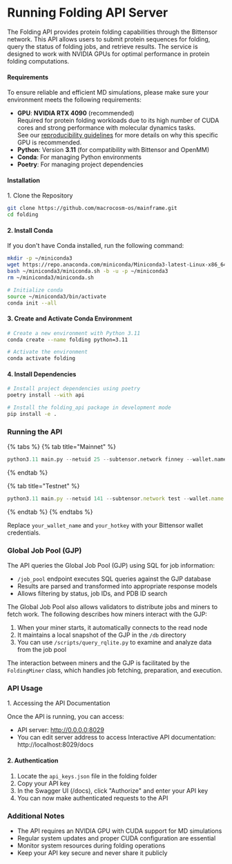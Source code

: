 # Running Folding API Server

The Folding API provides protein folding capabilities through the Bittensor network. This API allows users to submit protein sequences for folding, query the status of folding jobs, and retrieve results. The service is designed to work with NVIDIA GPUs for optimal performance in protein folding computations.

#### **Requirements**

To ensure reliable and efficient MD simulations, please make sure your environment meets the following requirements:

* **GPU**: **NVIDIA RTX 4090** (recommended)\
  Required for protein folding workloads due to its high number of CUDA cores and strong performance with molecular dynamics tasks.\
  See our [reproducibility guidelines](https://github.com/macrocosm-os/mainframe/blob/main/documentation/molecular_dynamics/reproducibility.md) for more details on why this specific GPU is recommended.
* **Python**: Version **3.11** (for compatibility with Bittensor and OpenMM)
* **Conda**: For managing Python environments
* **Poetry**: For managing project dependencies

#### Installation&#x20;

1\. Clone the Repository

```bash
git clone https://github.com/macrocosm-os/mainframe.git
cd folding
```

#### 2. Install Conda

If you don't have Conda installed, run the following command:

```bash
mkdir -p ~/miniconda3
wget https://repo.anaconda.com/miniconda/Miniconda3-latest-Linux-x86_64.sh -O ~/miniconda3/miniconda.sh
bash ~/miniconda3/miniconda.sh -b -u -p ~/miniconda3
rm ~/miniconda3/miniconda.sh

# Initialize conda
source ~/miniconda3/bin/activate
conda init --all
```

#### 3. Create and Activate Conda Environment

```bash
# Create a new environment with Python 3.11
conda create --name folding python=3.11

# Activate the environment
conda activate folding
```

#### 4. Install Dependencies

```bash
# Install project dependencies using poetry
poetry install --with api

# Install the folding_api package in development mode
pip install -e .
```





### Running the API&#x20;

{% tabs %}
{% tab title="Mainnet" %}
```python
python3.11 main.py --netuid 25 --subtensor.network finney --wallet.name your_wallet_name --wallet.hotkey your_hotkey --gjp-address 167.99.209.27:4001
```
{% endtab %}

{% tab title="Testnet" %}
```javascript
python3.11 main.py --netuid 141 --subtensor.network test --wallet.name your_wallet_name --wallet.hotkey your_hotkey --gjp-address 167.99.209.27:4001
```
{% endtab %}
{% endtabs %}

Replace `your_wallet_name` and `your_hotkey` with your Bittensor wallet credentials.

### Global Job Pool (GJP) <a href="#global-job-pool-gjp" id="global-job-pool-gjp"></a>

The API queries the Global Job Pool (GJP) using SQL for job information:

* `/job_pool` endpoint executes SQL queries against the GJP database
* Results are parsed and transformed into appropriate response models
* Allows filtering by status, job IDs, and PDB ID search

The Global Job Pool also allows validators to distribute jobs and miners to fetch work. The following describes how miners interact with the GJP:

1. When your miner starts, it automatically connects to the read node
2. It maintains a local snapshot of the GJP in the `/db` directory
3. You can use `/scripts/query_rqlite.py` to examine and analyze data from the job pool

The interaction between miners and the GJP is facilitated by the `FoldingMiner` class, which handles job fetching, preparation, and execution.



### API Usage

1\. Accessing the API Documentation

Once the API is running, you can access:

* API server: http://0.0.0.0:8029
* You can edit server address to access Interactive API documentation: http://localhost:8029/docs

#### 2. Authentication

1. Locate the `api_keys.json` file in the folding folder
2. Copy your API key
3. In the Swagger UI (/docs), click "Authorize" and enter your API key
4. You can now make authenticated requests to the API

###

### Additional Notes

* The API requires an NVIDIA GPU with CUDA support for MD simulations&#x20;
* Regular system updates and proper CUDA configuration are essential
* Monitor system resources during folding operations
* Keep your API key secure and never share it publicly

